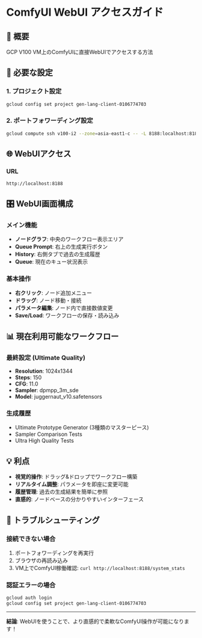 # ComfyUI WebUI アクセスガイド

## 🎯 概要
GCP V100 VM上のComfyUIに直接WebUIでアクセスする方法

## 🔧 必要な設定

### 1. プロジェクト設定
```bash
gcloud config set project gen-lang-client-0106774703
```

### 2. ポートフォワーディング設定
```bash
gcloud compute ssh v100-i2 --zone=asia-east1-c -- -L 8188:localhost:8188
```

## 🌐 WebUIアクセス

### URL
```
http://localhost:8188
```

## 🎛️ WebUI画面構成

### メイン機能
- **ノードグラフ**: 中央のワークフロー表示エリア
- **Queue Prompt**: 右上の生成実行ボタン
- **History**: 右側タブで過去の生成履歴
- **Queue**: 現在のキュー状況表示

### 基本操作
- **右クリック**: ノード追加メニュー
- **ドラッグ**: ノード移動・接続
- **パラメータ編集**: ノード内で直接数値変更
- **Save/Load**: ワークフローの保存・読み込み

## 📊 現在利用可能なワークフロー

### 最終設定 (Ultimate Quality)
- **Resolution**: 1024x1344
- **Steps**: 150
- **CFG**: 11.0  
- **Sampler**: dpmpp_3m_sde
- **Model**: juggernaut_v10.safetensors

### 生成履歴
- Ultimate Prototype Generator (3種類のマスターピース)
- Sampler Comparison Tests
- Ultra High Quality Tests

## 💡 利点
- **視覚的操作**: ドラッグ&ドロップでワークフロー構築
- **リアルタイム調整**: パラメータを即座に変更可能
- **履歴管理**: 過去の生成結果を簡単に参照
- **直感的**: ノードベースの分かりやすいインターフェース

## 🚨 トラブルシューティング

### 接続できない場合
1. ポートフォワーディングを再実行
2. ブラウザの再読み込み
3. VM上でComfyUI稼働確認: `curl http://localhost:8188/system_stats`

### 認証エラーの場合
```bash
gcloud auth login
gcloud config set project gen-lang-client-0106774703
```

---
**結論**: WebUIを使うことで、より直感的で柔軟なComfyUI操作が可能になります！